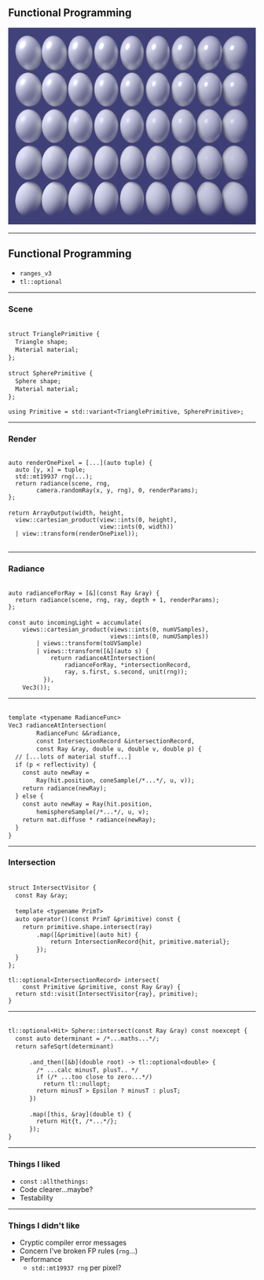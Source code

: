 <div class="white-bg">

## Functional Programming

<img src="images/image-multi-ball.png" height="400" alt="An array of spheres with subtly different appearances">

</div>

---

<div class="white-bg">

## Functional Programming

* `ranges_v3`
* `tl::optional`

</div>

---

### Scene <!-- .element: class="white-bg" -->

<pre><code class="cpp" data-trim data-noescape>
struct TrianglePrimitive {
  Triangle shape;
  Material material;
};

struct SpherePrimitive {
  Sphere shape;
  Material material;
};

<div class="fragment highlight-current-code" data-fragment-index="1">using Primitive = std::variant&lt;TrianglePrimitive, SpherePrimitive>;
</div></code></pre>

---

### Render <!-- .element: class="white-bg" -->

<pre><code class="cpp" data-trim data-noescape>
<div class="fragment highlight-current-code" data-fragment-index="3">auto renderOnePixel = [...](auto tuple) {
  auto [y, x] = tuple;
  std::mt19937 rng(...);
  return radiance(scene, rng, 
        camera.randomRay(x, y, rng), 0, renderParams);
};
</div>
return ArrayOutput(width, height, 
<div class="fragment highlight-current-code" data-fragment-index="1">  view::cartesian_product(view::ints(0, height),
                          view::ints(0, width))
</div><div class="fragment highlight-current-code" data-fragment-index="2">  | view::transform(renderOnePixel));
</div>
</code></pre>

---

### Radiance <!-- .element: class="white-bg" -->

<pre><code class="cpp" data-trim data-noescape>
<div class="fragment highlight-current-code" data-fragment-index="4">auto radianceForRay = [&](const Ray &ray) {
  return radiance(scene, rng, ray, depth + 1, renderParams);
};
</div>
const auto incomingLight = <span class="fragment highlight-current-code" data-fragment-index="5">accumulate(</span>
<div class="fragment highlight-current-code" data-fragment-index="1">    views::cartesian_product(views::ints(0, numVSamples),
                             views::ints(0, numUSamples))
</div><div class="fragment highlight-current-code" data-fragment-index="2">        | views::transform(toUVSample)
</div>        | views::transform([&](auto s) {
<div class="fragment highlight-current-code" data-fragment-index="3">            return radianceAtIntersection(
                <span class="fragment highlight-current-code" data-fragment-index="4">radianceForRay</span>, *intersectionRecord,
                ray, s.first, s.second, unit(rng));
</div>          }),
    <span class="fragment highlight-current-code" data-fragment-index="5">Vec3());</span>
</code></pre>

---

<pre><code class="cpp" data-trim data-noescape>
template &lt;typename RadianceFunc>
Vec3 radianceAtIntersection(
        <span class="fragment highlight-current-code" data-fragment-index="1">RadianceFunc &&radiance</span>,
        const IntersectionRecord &intersectionRecord,
        const Ray &ray, double u, double v, double p) {
  // [...lots of material stuff...]
  if (p < reflectivity) {
    const auto newRay =
        Ray(hit.position, coneSample(/*...*/, u, v));
    return <span class="fragment highlight-current-code" data-fragment-index="1">radiance(newRay)</span>;
  } else {
    const auto newRay = Ray(hit.position, 
        hemisphereSample(/*...*/, u, v);
    return mat.diffuse * <span class="fragment highlight-current-code" data-fragment-index="1">radiance(newRay)</span>;
  }
}
</code></pre>

---

### Intersection <!-- .element: class="white-bg" -->

<pre><code class="cpp" data-trim data-noescape>
struct IntersectVisitor {
  const Ray &amp;ray;

  template &lt;typename PrimT>
  auto operator()(const PrimT &primitive) const {
    return <span class="fragment highlight-current-code" data-fragment-index="2">primitive.shape.intersect(ray)</span>
        .<span class="fragment highlight-current-code" data-fragment-index="3">map([&primitive](auto hit) {</span>
<div class="fragment highlight-current-code" data-fragment-index="4">            return IntersectionRecord{hit, primitive.material};
</div>        });
  }
};

<div class="fragment highlight-current-code" data-fragment-index="1">tl::optional&lt;IntersectionRecord> intersect(
    const Primitive &primitive, const Ray &ray) {
  return std::visit(IntersectVisitor{ray}, primitive);
}
</div></code></pre>

---

<pre><code class="cpp" data-trim data-noescape>
tl::optional&lt;Hit> Sphere::intersect(const Ray &ray) const noexcept {
  const auto determinant = /*...maths...*/;
  return <span class="fragment highlight-current-code" data-fragment-index="1">safeSqrt(determinant)</span>

      .<span class="fragment highlight-current-code" data-fragment-index="2">and_then</span>([&b](double root) -> tl::optional&lt;double> {
        /* ...calc minusT, plusT.. */
<div class="fragment highlight-current-code" data-fragment-index="3">        if (/* ...too close to zero...*/)
          return tl::nullopt;
</div><div class="fragment highlight-current-code" data-fragment-index="4">        return minusT > Epsilon ? minusT : plusT;
</div>      })

      .<span class="fragment highlight-current-code" data-fragment-index="5">map</span>([this, &ray](double t) {
<div class="fragment highlight-current-code" data-fragment-index="6">        return Hit{t, /*...*/};
</div>      });
}
</code></pre>

---

<div class="white-bg">

### Things I liked

* `const` `:allthethings:`
* Code clearer...maybe?
* Testability

</div>

---

<div class="white-bg">

### Things I didn't like

* Cryptic compiler error messages
* Concern I've broken FP rules (`rng`...)
* Performance
  - `std::mt19937 rng` per pixel?

</div>